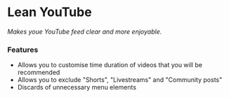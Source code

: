 # Lean YouTube
*Makes youe YouTube feed clear and more enjoyable.*

### Features
- Allows you to customise time duration of videos that you will be recommended
- Allows you to exclude "Shorts", "Livestreams" and "Community posts"
- Discards of unnecessary menu elements
